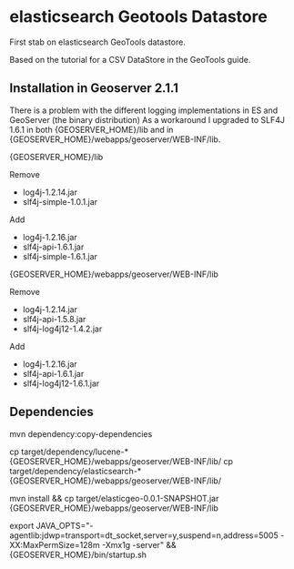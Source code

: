 elasticsearch Geotools Datastore
================================

First stab on elasticsearch GeoTools datastore.

Based on the tutorial for a CSV DataStore in the GeoTools guide.

Installation in Geoserver 2.1.1
-------------------------------

There is a problem with the different logging implementations in ES and GeoServer (the binary distribution)
As a workaround I upgraded to SLF4J 1.6.1 in both {GEOSERVER_HOME}/lib and in {GEOSERVER_HOME}/webapps/geoserver/WEB-INF/lib.

{GEOSERVER_HOME}/lib

Remove

-   log4j-1.2.14.jar
-   slf4j-simple-1.0.1.jar

Add

-   log4j-1.2.16.jar
-   slf4j-api-1.6.1.jar
-   slf4j-simple-1.6.1.jar

{GEOSERVER_HOME}/webapps/geoserver/WEB-INF/lib

Remove

-   log4j-1.2.14.jar
-   slf4j-api-1.5.8.jar
-   slf4j-log4j12-1.4.2.jar

Add

-   log4j-1.2.16.jar
-   slf4j-api-1.6.1.jar
-   slf4j-log4j12-1.6.1.jar

Dependencies
------------

mvn dependency:copy-dependencies


cp target/dependency/lucene-* {GEOSERVER_HOME}/webapps/geoserver/WEB-INF/lib/
cp target/dependency/elasticsearch-* {GEOSERVER_HOME}/webapps/geoserver/WEB-INF/lib/

mvn install && cp target/elasticgeo-0.0.1-SNAPSHOT.jar {GEOSERVER_HOME}/webapps/geoserver/WEB-INF/lib

export JAVA_OPTS="-agentlib:jdwp=transport=dt_socket,server=y,suspend=n,address=5005 -XX:MaxPermSize=128m -Xmx1g -server" && {GEOSERVER_HOME}/bin/startup.sh




